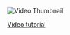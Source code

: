 ![Video Thumbnail](https://img.youtube.com/vi/C_7o9TAM_0I/maxresdefault.jpg)

[Video tutorial](https://youtu.be/C_7o9TAM_0I)
